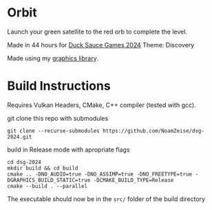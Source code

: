 # Orbit

Launch your green satellite to the red orb to complete the level.

Made in 44 hours for [Duck Sauce Games 2024](https://www.ducksauce.games/duck-sauce-jam-2024)
Theme: Discovery


Made using my [graphics library](https://github.com/NoamZeise/Graphics-Environment).


# Build Instructions

Requires Vulkan Headers, CMake, C++ compiler (tested with gcc).

git clone this repo with submodules
```
git clone --recurse-submodules https://github.com/NoamZeise/dsg-2024.git
```

build in Release mode with apropriate flags
```
cd dsg-2024
mkdir build && cd build
cmake .. -DNO_AUDIO=true -DNO_ASSIMP=true -DNO_FREETYPE=true -DGRAPHICS_BUILD_STATIC=true -DCMAKE_BUILD_TYPE=Release
cmake --build . --parallel
```

The executable should now be in the `src/` folder of the build directory

